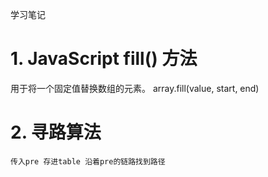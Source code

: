 学习笔记
# 1. JavaScript fill() 方法 
 用于将一个固定值替换数组的元素。
 array.fill(value, start, end)

# 2. 寻路算法
    传入pre 存进table 沿着pre的链路找到路径